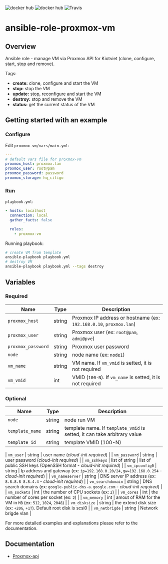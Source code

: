 ![docker hub](https://img.shields.io/docker/pulls/richarvey/nginx-php-fpm.svg?style=flat-square)
![docker hub](https://img.shields.io/docker/stars/richarvey/nginx-php-fpm.svg?style=flat-square)
![Travis](https://img.shields.io/travis/ngineered/nginx-php-fpm.svg?style=flat-square)

# ansible-role-proxmox-vm

## Overview

Ansible role - manage VM via Proxmox API for Kiotviet (clone, configure, start, stop and remove).

Tags:  

  - **create:** clone, configure and start the VM
  - **stop:** stop the VM
  - **update:** stop, reconfigure and start the VM
  - **destroy:** stop and remove the VM
  - **status:** get the current status of the VM

## Getting started with an example

### Configure

Edit `proxmox-vm/vars/main.yml`:  

```yaml
---
# default vars file for proxmox-vm
proxmox_host: proxmox.lan
proxmox_user: root@pam
proxmox_password: password
proxmox_storage: hq_citigo
```

### Run

`playbook.yml`:  

```yaml
- hosts: localhost
  connection: local
  gather_facts: false

  roles:
    - proxmox-vm
```

Running playbook:  

```bash
# create VM from template
ansible-playbook playbook.yml
# destroy VM
ansible-playbook playbook.yml --tags destroy
```

## Variables

### Required

| Name | Type | Description |
| --- | --- | --- |
| `proxmox_host` | string | Proxmox IP address or hostname (ex: `192.168.0.10`, `proxmox.lan`) |
| `proxmox_user` | string | Proxmox user (ex: `root@pam`, `admi@pve`) |
| `proxmox_password` | string | Proxmox user password |
| `node` | string | node name (ex: `node1`) |
| `vm_name` | string | VM name. If `vm_vmid` is setted, it is not required |
| `vm_vmid` | int | VMID (`100-N`). If `vm_name` is setted, it is not required |

### Optional

| Name | Type | Description |
| --- | --- | --- |
| `node` | string | node run VM |
| `template_name` | string | template name. If `template_vmid` is setted, it can take arbitrary value |
| `template_id` | string | template VMID (100-N)|

| `vm_user` | string | user name (*cloud-init required*) |
| `vm_password` | string | user password (*cloud-init required*) |
| `vm_sshkeys` | list of string | list of public SSH keys (OpenSSH format - *cloud-init required*) |
| `vm_ipconfig0` | string | Ip address and gateway (ex: `ip=192.168.0.20/24,gw=192.168.0.254` - *cloud-init required*) |
| `vm_nameserver` | string | DNS server IP address (ex: `8.8.8.8 8.8.4.4` - *cloud-init required*) |
| `vm_searchdomain` | string | DNS search domains (ex: `google-public-dns-a.google.com` - *cloud-init required*) |
| `vm_sockets` | int | the number of CPU sockets (ex: `2`) |
| `vm_cores` | int | the number of cores per socket (ex: `2`) |
| `vm_memory` | int | amout of RAM for the VM in `MB` (ex: `512`, `1024`, `2048`) |
| `vm_disksize` | string | the extend disk size (ex: `+20G`, `+1T`). Default root disk is scsi0 |
| `vm_netbrigde` | string | Network brigde vlan |

For more detailed examples and explanations please refer to the documentation.
## Documentation
- [Proxmox-api](https://pve.proxmox.com/pve-docs/api-viewer)
